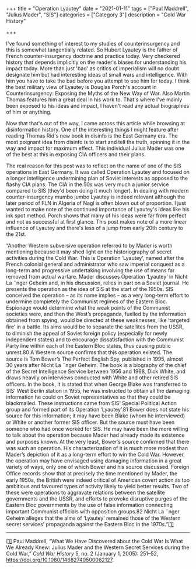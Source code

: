 +++
title = "Operation Lyautey"
date = "2021-01-11"
tags = ["Paul Maddrell", "Julius Mader", "SIS"]
categories = ["Category 3"]
description = "Cold War History"

+++

I've found something of interest to my studies of counterinsurgency and this is somewhat tangentially related. So Hubert Lyautey is the father of French counter-insurgency doctrine and practice today. Very checkered history that depends implicitly on the reader's biases for understanding his impact today. More than just 'bad' as critics of imperialism will no doubt designate him but had interesting ideas of small wars and intelligence. With him you have to take the bad before you attempt to use him for today. I think the best military view of Lyautey is Douglas Porch's account in Counterinsurgency: Exposing the Myths of the New Way of War. Also Martin Thomas features him a great deal in his work to. That's where I've mainly been exposed to his ideas and impact, I haven't read any actual biographies of him or anything. 

Now that that's out of the way, I came across this article while browsing at disinformation history. One of the interesting things I might feature after reading Thomas Rid's new book in disinfo is the East Germany era. The most poignant idea  from disinfo is to start and tell the truth, spinning it in the way and impact for maximum effect. This individual Julius Mader was one of the best at this in exposing CIA officers and their plans. 

The real reason for this post was to reflect on the name of one of the SIS operations in East Germany. It was called Operation Lyautey and focused on a longer intelligence undermining plan of Soviet interests as opposed to the flashy CIA plans. The CIA in the 50s was very much a junior service compared to SIS (they'd been doing it much longer). In dealing with modern counter-insurgency mumbo jumbo Lyautey is indeed relevant although the later period of FLN in Algeria of Nagl is often blown out of proportion. I just wanted to make note of the continued importance of Lyautey's ideas like his ink spot method. Porch shows that many of his ideas were far from perfect and not as successful at first glance. This post makes note of a more linear influence of Lyautey and there's less of a jump from early 20th century to the 21st. 



“Another Western subversive operation referred to by Mader is worth mentioning because it may shed light on the historiography of secret activities during the Cold War. This is Operation ‘Lyautey’, named after the French colonial general and administrator who saw imperial conquest as a long-term and progressive undertaking involving the use of means far removed from actual warfare. Mader discusses Operation ‘Lyautey’ in Nicht La ¨nger Geheim and, in his discussion, relies in part on a Soviet journal. He presents the operation as the idea of SIS at the start of the 1950s. SIS conceived the operation – as its name implies – as a very long-term effort to undermine completely the Communist regimes of the Eastern Bloc. Espionage would determine what the weak points of the Communist societies were, and then the West’s propaganda, fuelled by the information obtained from spying, would be directed at these weaknesses, like ‘targeted ﬁre’ in a battle. Its aims would be to separate the satellites from the USSR, to diminish the appeal of Soviet foreign policy (especially for newly independent states) and to encourage dissatisfaction with the Communist Party line within each of the Eastern Bloc states, thus causing public unrest.80 A Western source conﬁrms that this operation existed. The source is Tom Bower’s The Perfect English Spy, published in 1995, almost 30 years after Nicht La ¨nger Geheim. The book is a biography of the chief of the Secret Intelligence Service between 1956 and 1968, Dick White, and draws heavily on interviews conducted with White and other retired SIS ofﬁcers. In the book, it is stated that when George Blake was transferred to SIS’ West Berlin station in 1955, he was instructed to obtain all the damaging information he could on Soviet representatives so that they could be blackmailed. These instructions came from SIS’ Special Political Action group and formed part of its Operation ‘Lyautey’.81 Bower does not state his source for this information; it may have been Blake (whom he interviewed) or White or another former SIS ofﬁcer. But the source must have been someone who had once worked for SIS. He may have been the more willing to talk about the operation because Mader had already made its existence and purposes known. At the very least, Bower’s source conﬁrmed that there was such an operation. His characterization of it is much more modest than Mader’s depiction of it as a long-term effort to win the Cold War. However, the operation may have envisaged using damaging information in a great variety of ways, only one of which Bower and his source discussed. Foreign Ofﬁce records show that at precisely the time mentioned by Mader, the early 1950s, the British were indeed critical of American covert action as too ambitious and favoured types of activity likely to yield better results. Two of these were operations to aggravate relations between the satellite governments and the USSR, and efforts to provoke disruptive purges of the Eastern Bloc governments by the use of false information connecting important Communist ofﬁcials with opposition groups.82 Nicht La ¨nger Geheim alleges that the aims of ‘Lyautey’ remained those of the Western secret services’ propaganda against the Eastern Bloc in the 1970s.”[[1\]](#_ftn1)



------

[[1\]](#_ftnref1) Paul Maddrell, “What We Have Discovered about the Cold War Is What We Already Knew: Julius Mader and the Western Secret Services during the Cold War,” *Cold War History* 5, no. 2 (January 1, 2005): 251–52, https://doi.org/10.1080/14682740500062127.
